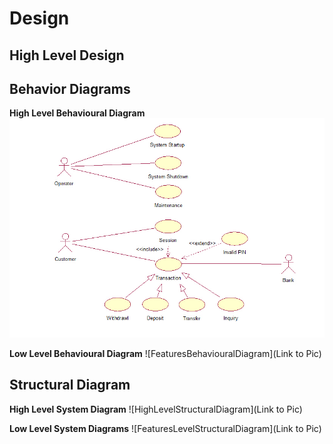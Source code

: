 # Design

## High Level Design 

## Behavior Diagrams

**High Level Behavioural Diagram**
![HighLevelBehaviouralDiagram](https://github.com/Subhashini2046/ResearchProduct/blob/ProductSdlc/2_Design/lowLevelB.jpg)

**Low Level Behavioural Diagram**
![FeaturesBehaviouralDiagram](Link to Pic)

## Structural Diagram

**High Level System Diagram**
![HighLevelStructuralDiagram](Link to Pic)

**Low Level System Diagrams**
![FeaturesLevelStructuralDiagram](Link to Pic)
